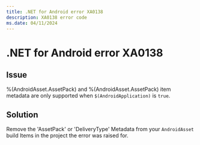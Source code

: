```yaml
---
title: .NET for Android error XA0138
description: XA0138 error code
ms.date: 04/11/2024
---
```

# .NET for Android error XA0138

## Issue

%(AndroidAsset.AssetPack) and %(AndroidAsset.AssetPack) item metadata are only supported when `$(AndroidApplication)` is `true`.

## Solution

Remove the 'AssetPack' or 'DeliveryType' Metadata from your `AndroidAsset` build Items in the project the error was raised for.
